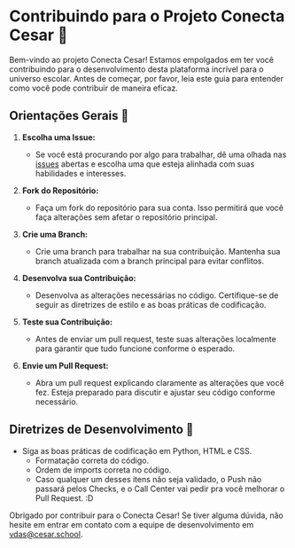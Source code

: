 # Contribuindo para o Projeto Conecta Cesar 🤝

Bem-vindo ao projeto Conecta Cesar! Estamos empolgados em ter você contribuindo para o desenvolvimento desta plataforma incrível para o universo escolar. Antes de começar, por favor, leia este guia para entender como você pode contribuir de maneira eficaz.

## Orientações Gerais 👀

1. **Escolha uma Issue:**
   - Se você está procurando por algo para trabalhar, dê uma olhada nas [issues](https://github.com/MigueldsBatista/conecta-cesar/issues) abertas e escolha uma que esteja alinhada com suas habilidades e interesses.

2. **Fork do Repositório:**
   - Faça um fork do repositório para sua conta. Isso permitirá que você faça alterações sem afetar o repositório principal.

3. **Crie uma Branch:**
   - Crie uma branch para trabalhar na sua contribuição. Mantenha sua branch atualizada com a branch principal para evitar conflitos.

4. **Desenvolva sua Contribuição:**
   - Desenvolva as alterações necessárias no código. Certifique-se de seguir as diretrizes de estilo e as boas práticas de codificação.

5. **Teste sua Contribuição:**
   - Antes de enviar um pull request, teste suas alterações localmente para garantir que tudo funcione conforme o esperado.

6. **Envie um Pull Request:**
   - Abra um pull request explicando claramente as alterações que você fez. Esteja preparado para discutir e ajustar seu código conforme necessário.

## Diretrizes de Desenvolvimento 🤔

- Siga as boas práticas de codificação em Python, HTML e CSS.
  - Formatação correta do código.
  - Ordem de imports correta no código.
  - Caso qualquer um desses itens não seja validado, o Push não passará pelos Checks, e o Call Center vai pedir pra você melhorar o Pull Request. :D



Obrigado por contribuir para o Conecta Cesar! Se tiver alguma dúvida, não hesite em entrar em contato com a equipe de desenvolvimento em vdas@cesar.school.
